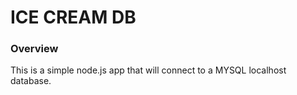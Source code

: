 # ICE CREAM DB

### Overview

This is a simple node.js app that will connect to a MYSQL localhost database.